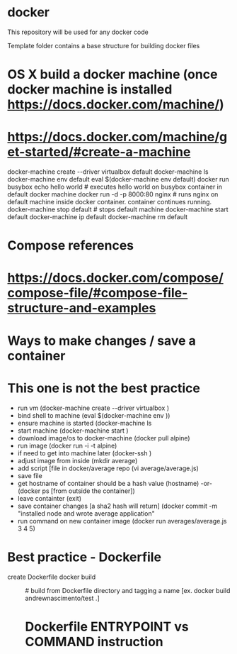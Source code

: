 # docker

This repository will be used for any docker code

Template folder contains a base structure for building docker files

# OS X build a docker machine (once docker machine is installed https://docs.docker.com/machine/)
# https://docs.docker.com/machine/get-started/#create-a-machine

docker-machine create --driver virtualbox default
docker-machine ls
docker-machine env default
eval $(docker-machine env default)
docker run busybox echo hello world     # executes hello world on busybox container in default docker machine
docker run -d -p 8000:80 nginx          # runs nginx on default machine inside docker container. container continues running.
docker-machine stop default             # stops default machine
docker-machine start default
docker-machine ip default
docker-machine rm default

# Compose references
# https://docs.docker.com/compose/compose-file/#compose-file-structure-and-examples

# Ways to make changes / save a container
# This one is not the best practice
* run vm (docker-machine create --driver virtualbox <name of machine>)
* bind shell to machine (eval $(docker-machine env <name of machine>))
* ensure machine is started (docker-machine ls
* start machine (docker-machine start <name of machine>)
* download image/os to docker-machine (docker pull alpine)
* run image (docker run -i -t alpine)
* if need to get into machine later (docker-ssh <node name>)
* adjust image from inside (mkdir average)
* add script [file in docker/average repo (vi average/average.js)
* save file
* get hostname of container should be a hash value (hostname) -or- (docker ps [from outside the container])
* leave containter (exit)
* save container changes [a sha2 hash will return] (docker commit -m "installed node and wrote average application" <container hostname>
* run command on new container image (docker run <container sha2 hash> averages/average.js 3 4 5)

# Best practice - Dockerfile
create Dockerfile
docker build <name> <dir>   # build from Dockerfile directory and tagging a name [ex. docker build andrewnascimento/test .]

# Dockerfile ENTRYPOINT vs COMMAND instruction
